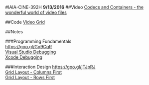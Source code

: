 #IAIA-CINE-392H
**9/13/2016**
##Video
[Codecs and Containers - the wonderful world of video files](https://www.youtube.com/watch?v=WpBjGUlBTHU)  


##Code
[Video Grid](../demo/010_VideoGrid)  

##Notes

###Programming Fundamentals  
https://goo.gl/Gq9CqR  
[Visual Studio Debugging](https://www.youtube.com/watch?v=FHnxx99DudI)  
[Xcode Debugging](https://www.youtube.com/watch?v=n9vAsEWRsOM)  


###Interaction Design
https://goo.gl/jTJpRJ  
[Grid Layout - Columns First](https://drive.google.com/open?id=0B4gYtwXbgYOhNnh5VlZDVkRpV0U)  
[Grid Layout - Rows First](https://drive.google.com/open?id=0B4gYtwXbgYOhTmVQYVBuR3pxSjg)  

